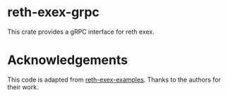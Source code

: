 # reth-exex-grpc
This crate provides a gRPC interface for reth exex.

# Acknowledgements
This code is adapted from [reth-exex-examples](https://github.com/paradigmxyz/reth-exex-examples). Thanks to the authors for their work.